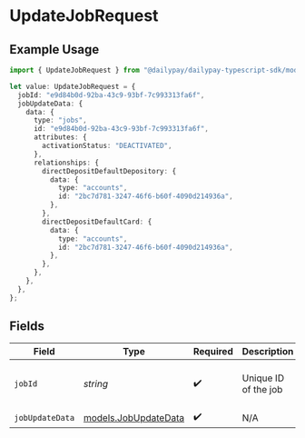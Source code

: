 # UpdateJobRequest

## Example Usage

```typescript
import { UpdateJobRequest } from "@dailypay/dailypay-typescript-sdk/models/operations";

let value: UpdateJobRequest = {
  jobId: "e9d84b0d-92ba-43c9-93bf-7c993313fa6f",
  jobUpdateData: {
    data: {
      type: "jobs",
      id: "e9d84b0d-92ba-43c9-93bf-7c993313fa6f",
      attributes: {
        activationStatus: "DEACTIVATED",
      },
      relationships: {
        directDepositDefaultDepository: {
          data: {
            type: "accounts",
            id: "2bc7d781-3247-46f6-b60f-4090d214936a",
          },
        },
        directDepositDefaultCard: {
          data: {
            type: "accounts",
            id: "2bc7d781-3247-46f6-b60f-4090d214936a",
          },
        },
      },
    },
  },
};
```

## Fields

| Field                                                 | Type                                                  | Required                                              | Description                                           | Example                                               |
| ----------------------------------------------------- | ----------------------------------------------------- | ----------------------------------------------------- | ----------------------------------------------------- | ----------------------------------------------------- |
| `jobId`                                               | *string*                                              | :heavy_check_mark:                                    | Unique ID of the job                                  | e9d84b0d-92ba-43c9-93bf-7c993313fa6f                  |
| `jobUpdateData`                                       | [models.JobUpdateData](../../models/jobupdatedata.md) | :heavy_check_mark:                                    | N/A                                                   |                                                       |